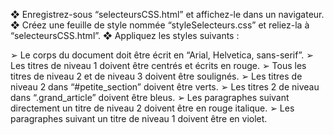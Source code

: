 ❖	Enregistrez-sous “selecteursCSS.html” et affichez-le dans un navigateur.
❖	Créez une feuille de style nommée “styleSelecteurs.css” et reliez-la à “selecteursCSS.html”.
❖	Appliquez les styles suivants :

➢	Le corps du document doit être écrit en “Arial, Helvetica, sans-serif”.
➢	Les titres de niveau 1 doivent être centrés et écrits en rouge.
➢	Tous les titres de niveau 2 et de niveau 3 doivent être soulignés.
➢	Les titres de niveau 2 dans “#petite_section” doivent être verts.
➢	Les titres 2 de niveau dans “.grand_article” doivent être bleus.
➢	Les paragraphes suivant directement un titre de niveau 2 doivent être en rouge italique.
➢	Les paragraphes suivant un titre de niveau 1 doivent être en violet.

